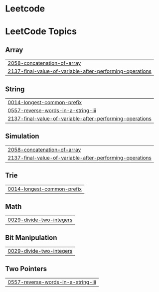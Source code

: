 # Leetcode
<!---LeetCode Topics Start-->
# LeetCode Topics
## Array
|  |
| ------- |
| [2058-concatenation-of-array](https://github.com/StevenTharwat/Leetcode/tree/master/2058-concatenation-of-array) |
| [2137-final-value-of-variable-after-performing-operations](https://github.com/StevenTharwat/Leetcode/tree/master/2137-final-value-of-variable-after-performing-operations) |
## String
|  |
| ------- |
| [0014-longest-common-prefix](https://github.com/StevenTharwat/Leetcode/tree/master/0014-longest-common-prefix) |
| [0557-reverse-words-in-a-string-iii](https://github.com/StevenTharwat/Leetcode/tree/master/0557-reverse-words-in-a-string-iii) |
| [2137-final-value-of-variable-after-performing-operations](https://github.com/StevenTharwat/Leetcode/tree/master/2137-final-value-of-variable-after-performing-operations) |
## Simulation
|  |
| ------- |
| [2058-concatenation-of-array](https://github.com/StevenTharwat/Leetcode/tree/master/2058-concatenation-of-array) |
| [2137-final-value-of-variable-after-performing-operations](https://github.com/StevenTharwat/Leetcode/tree/master/2137-final-value-of-variable-after-performing-operations) |
## Trie
|  |
| ------- |
| [0014-longest-common-prefix](https://github.com/StevenTharwat/Leetcode/tree/master/0014-longest-common-prefix) |
## Math
|  |
| ------- |
| [0029-divide-two-integers](https://github.com/StevenTharwat/Leetcode/tree/master/0029-divide-two-integers) |
## Bit Manipulation
|  |
| ------- |
| [0029-divide-two-integers](https://github.com/StevenTharwat/Leetcode/tree/master/0029-divide-two-integers) |
## Two Pointers
|  |
| ------- |
| [0557-reverse-words-in-a-string-iii](https://github.com/StevenTharwat/Leetcode/tree/master/0557-reverse-words-in-a-string-iii) |
<!---LeetCode Topics End-->